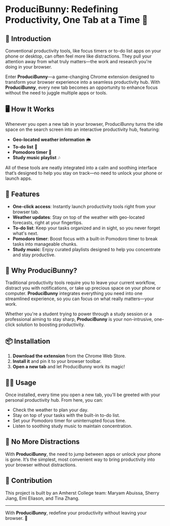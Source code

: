 # ProduciBunny: Redefining Productivity, One Tab at a Time 🐰

## 🚀 Introduction

Conventional productivity tools, like focus timers or to-do list apps on your phone or desktop, can often feel more like distractions. They pull your attention away from what truly matters—the work and research you're doing in your browser.

Enter **ProduciBunny**—a game-changing Chrome extension designed to transform your browser experience into a seamless productivity hub. With **ProduciBunny**, every new tab becomes an opportunity to enhance focus without the need to juggle multiple apps or tools.

## 🖥️ How It Works

Whenever you open a new tab in your browser, ProduciBunny turns the idle space on the search screen into an interactive productivity hub, featuring:

- **Geo-located weather information** 🌦️  
- **To-do list** 📝  
- **Pomodoro timer** 🍅  
- **Study music playlist** 🎶

All of these tools are neatly integrated into a calm and soothing interface that’s designed to help you stay on track—no need to unlock your phone or launch apps. 

## 🎯 Features

- **One-click access**: Instantly launch productivity tools right from your browser tab.
- **Weather updates**: Stay on top of the weather with geo-located forecasts, right at your fingertips.
- **To-do list**: Keep your tasks organized and in sight, so you never forget what's next.
- **Pomodoro timer**: Boost focus with a built-in Pomodoro timer to break tasks into manageable chunks.
- **Study music**: Enjoy curated playlists designed to help you concentrate and stay productive.

## 🌟 Why ProduciBunny?

Traditional productivity tools require you to leave your current workflow, distract you with notifications, or take up precious space on your phone or computer. **ProduciBunny** integrates everything you need into one streamlined experience, so you can focus on what really matters—your work.

Whether you're a student trying to power through a study session or a professional aiming to stay sharp, **ProduciBunny** is your non-intrusive, one-click solution to boosting productivity.

## 📦 Installation

1. **Download the extension** from the Chrome Web Store.
2. **Install it** and pin it to your browser toolbar.
3. **Open a new tab** and let ProduciBunny work its magic!

## 👨‍💻 Usage

Once installed, every time you open a new tab, you'll be greeted with your personal productivity hub. From here, you can:

- Check the weather to plan your day.
- Stay on top of your tasks with the built-in to-do list.
- Set your Pomodoro timer for uninterrupted focus time.
- Listen to soothing study music to maintain concentration.

## 📱 No More Distractions

With **ProduciBunny**, the need to jump between apps or unlock your phone is gone. It’s the simplest, most convenient way to bring productivity into your browser without distractions.

## 🌱 Contribution
This project is built by an Amherst College team: Maryam Abuissa, Sherry Jiang, Emi Eliason, and Tina Zhang. 


---

With **ProduciBunny**, redefine your productivity without leaving your browser. 🐰

